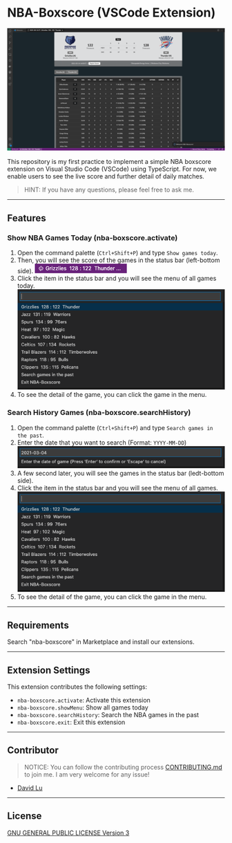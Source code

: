 # NBA-Boxscore (VSCode Extension)

![](src/img/demo-1.png)

This repository is my first practice to implement a simple NBA boxscore extension on Visual Studio Code (VSCode) using TypeScript. For now, we enable users to see the live score and further detail of daily matches.

> HINT: If you have any questions, please feel free to ask me.

---
## Features

### Show NBA Games Today (nba-boxscore.activate)

1. Open the command palette (`Ctrl+Shift+P`) and type `Show games today`.
2. Then, you will see the score of the games in the status bar (left-bottom side).
  ![](src/img/demo-2.png)
3. Click the item in the status bar and you will see the menu of all games today.
  ![](src/img/demo-4.png)
4. To see the detail of the game, you can click the game in the menu.

### Search History Games (nba-boxscore.searchHistory)

1. Open the command palette (`Ctrl+Shift+P`) and type `Search games in the past`.
2. Enter the date that you want to search (Format: `YYYY-MM-DD`)
  ![](src/img/demo-3.png)
3. A few second later, you will see the games in the status bar (ledt-bottom side).
4. Click the item in the status bar and you will see the menu of all games.
  ![](src/img/demo-4.png)
5. To see the detail of the game, you can click the game in the menu.

---
## Requirements

Search "nba-boxscore" in Marketplace and install our extensions.

---
## Extension Settings

This extension contributes the following settings:

* `nba-boxscore.activate`: Activate this extension
* `nba-boxscore.showMenu`: Show all games today
* `nba-boxscore.searchHistory`: Search the NBA games in the past
* `nba-boxscore.exit`: Exit this extension

---
## Contributor

> NOTICE: You can follow the contributing process [CONTRIBUTING.md](CONTRIBUTING.md) to join me. I am very welcome for any issue!

- [David Lu](https://github.com/yungshenglu)

---
## License

[GNU GENERAL PUBLIC LICENSE Version 3](LICENSE)
